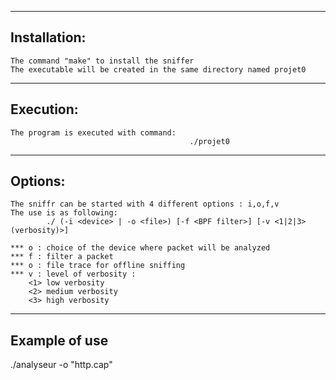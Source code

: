
-------------
Installation:
-------------
	The command "make" to install the sniffer
	The executable will be created in the same directory named projet0

------------
Execution:
------------
	The program is executed with command:
											./projet0

------------
Options:
------------
	The sniffr can be started with 4 different options : i,o,f,v
	The use is as following:
			./ (-i <device> | -o <file>) [-f <BPF filter>] [-v <1|2|3>(verbosity)>]

	*** o : choice of the device where packet will be analyzed
	*** f : filter a packet
	*** o : file trace for offline sniffing
	*** v : level of verbosity :
		<1> low verbosity
		<2> medium verbosity
		<3> high verbosity

----------------------
Example of use
----------------------
./analyseur -o "http.cap"


